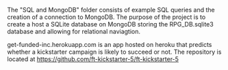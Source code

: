  The "SQL and MongoDB" folder consists of example SQL queries and the creation of a connection to MongoDB.
The purpose of the project is to create a host a SQLite database on MongoDB
storing the RPG_DB.sqlite3 database and allowing for relational naviagtion.

  get-funded-inc.herokuapp.com is an app hosted on heroku that predicts whether a kickstarter
campaign is likely to succeed or not. The repository is located at 
https://github.com/ft-kickstarter-5/ft-kickstarter-5

